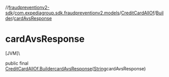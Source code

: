 //[fraudpreventionv2-sdk](../../../../index.md)/[com.expediagroup.sdk.fraudpreventionv2.models](../../index.md)/[CreditCardAllOf](../index.md)/[Builder](index.md)/[cardAvsResponse](card-avs-response.md)

# cardAvsResponse

[JVM]\

public final [CreditCardAllOf.Builder](index.md)[cardAvsResponse](card-avs-response.md)([String](https://docs.oracle.com/javase/8/docs/api/java/lang/String.html)cardAvsResponse)
